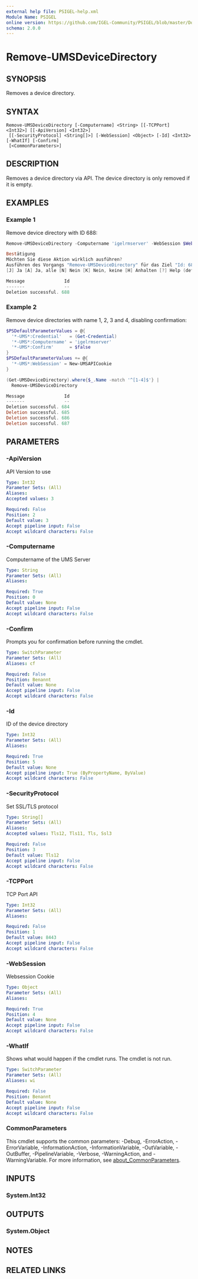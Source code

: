 ```yaml
---
external help file: PSIGEL-help.xml
Module Name: PSIGEL
online version: https://github.com/IGEL-Community/PSIGEL/blob/master/Docs/Reference/Remove-UMSDeviceDirectory.md
schema: 2.0.0
---
```


# Remove-UMSDeviceDirectory

## SYNOPSIS
Removes a device directory.

## SYNTAX

```
Remove-UMSDeviceDirectory [-Computername] <String> [[-TCPPort] <Int32>] [[-ApiVersion] <Int32>]
 [[-SecurityProtocol] <String[]>] [-WebSession] <Object> [-Id] <Int32> [-WhatIf] [-Confirm]
 [<CommonParameters>]
```

## DESCRIPTION
Removes a device directory via API. The device directory is only removed if it is empty.

## EXAMPLES

### Example 1

Remove device directory with ID 688:

```powershell
Remove-UMSDeviceDirectory -Computername 'igelrmserver' -WebSession $WebSession -Id 688

Bestätigung
Möchten Sie diese Aktion wirklich ausführen?
Ausführen des Vorgangs "Remove-UMSDeviceDirectory" für das Ziel "Id: 688".
[J] Ja [A] Ja, alle [N] Nein [K] Nein, keine [H] Anhalten [?] Help (default is "Ja"):

Message               Id
-------               --
Deletion successful. 688
```

### Example 2

Remove device directories with name 1, 2, 3 and 4, disabling confirmation:

```powershell
$PSDefaultParameterValues = @{
  '*-UMS*:Credential'   = (Get-Credential)
  '*-UMS*:Computername' = 'igelrmserver'
  '*-UMS*:Confirm'      = $false
}
$PSDefaultParameterValues += @{
  '*-UMS*:WebSession' = New-UMSAPICookie
}

(Get-UMSDeviceDirectory).where{$_.Name -match '^[1-4]$'} |
  Remove-UMSDeviceDirectory

Message               Id
-------               --
Deletion successful. 684
Deletion successful. 685
Deletion successful. 686
Deletion successful. 687
```

## PARAMETERS

### -ApiVersion
API Version to use

```yaml
Type: Int32
Parameter Sets: (All)
Aliases:
Accepted values: 3

Required: False
Position: 2
Default value: 3
Accept pipeline input: False
Accept wildcard characters: False
```

### -Computername
Computername of the UMS Server

```yaml
Type: String
Parameter Sets: (All)
Aliases:

Required: True
Position: 0
Default value: None
Accept pipeline input: False
Accept wildcard characters: False
```

### -Confirm
Prompts you for confirmation before running the cmdlet.

```yaml
Type: SwitchParameter
Parameter Sets: (All)
Aliases: cf

Required: False
Position: Benannt
Default value: None
Accept pipeline input: False
Accept wildcard characters: False
```

### -Id
ID of the device directory

```yaml
Type: Int32
Parameter Sets: (All)
Aliases:

Required: True
Position: 5
Default value: None
Accept pipeline input: True (ByPropertyName, ByValue)
Accept wildcard characters: False
```

### -SecurityProtocol
Set SSL/TLS protocol

```yaml
Type: String[]
Parameter Sets: (All)
Aliases:
Accepted values: Tls12, Tls11, Tls, Ssl3

Required: False
Position: 3
Default value: Tls12
Accept pipeline input: False
Accept wildcard characters: False
```

### -TCPPort
TCP Port API

```yaml
Type: Int32
Parameter Sets: (All)
Aliases:

Required: False
Position: 1
Default value: 8443
Accept pipeline input: False
Accept wildcard characters: False
```

### -WebSession
Websession Cookie

```yaml
Type: Object
Parameter Sets: (All)
Aliases:

Required: True
Position: 4
Default value: None
Accept pipeline input: False
Accept wildcard characters: False
```

### -WhatIf
Shows what would happen if the cmdlet runs.
The cmdlet is not run.

```yaml
Type: SwitchParameter
Parameter Sets: (All)
Aliases: wi

Required: False
Position: Benannt
Default value: None
Accept pipeline input: False
Accept wildcard characters: False
```

### CommonParameters
This cmdlet supports the common parameters: -Debug, -ErrorAction, -ErrorVariable, -InformationAction, -InformationVariable, -OutVariable, -OutBuffer, -PipelineVariable, -Verbose, -WarningAction, and -WarningVariable. For more information, see [about_CommonParameters](http://go.microsoft.com/fwlink/?LinkID=113216).

## INPUTS

### System.Int32

## OUTPUTS

### System.Object
## NOTES

## RELATED LINKS
